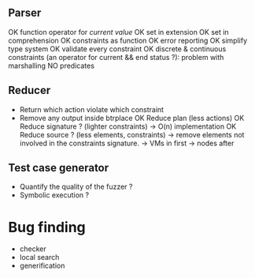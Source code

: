 ## Parser
OK function operator for *current value*
OK set in extension
OK set in comprehension
OK constraints as function
OK error reporting
OK simplify type system
OK validate every constraint
OK discrete & continuous constraints (an operator for current && end status ?): problem with marshalling
NO predicates

## Reducer ##
- Return which action violate which constraint
- Remove any output inside btrplace
OK Reduce plan (less actions)
OK Reduce signature ? (lighter constraints)
   -> O(n) implementation
OK Reduce source ? (less elements, constraints)
  -> remove elements not involved in the constraints signature.
     -> VMs in first
     -> nodes after

## Test case generator
- Quantify the quality of the fuzzer ?
- Symbolic execution ?

# Bug finding
- checker
- local search
- generification
